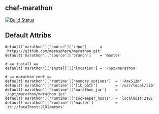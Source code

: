 chef-marathon
-------------


[![Build Status](https://travis-ci.org/JasonGiedymin/chef-marathon.png?branch=master)](https://travis-ci.org/JasonGiedymin/chef-marathon)


## Default Attribs

    default['marathon']['source']['repo']      = 'https://github.com/mesosphere/marathon.git'
    default['marathon']['source']['branch']    = 'master'

    # == install ==
    default['marathon']['install']['location'] = '/opt/marathon'

    # == marathon conf ==
    default['marathon']['runtime']['memory_options']  = '-Xmx512m'
    default['marathon']['runtime']['lib_path']        = '/usr/local/lib'
    default['marathon']['runtime']['marathon_jar']    = '/opt/marathon/marathon.jar'
    default['marathon']['runtime']['zookeeper_hosts'] = 'localhost:2181'
    default['marathon']['runtime']['master']          = 'zk://localhost:2181/mesos'
